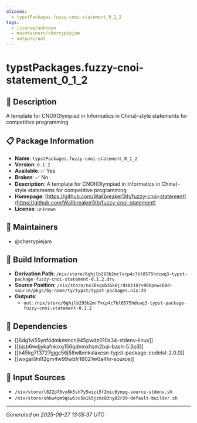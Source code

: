 ```yaml
---
aliases:
  - typstPackages.fuzzy-cnoi-statement_0_1_2
tags:
  - license/unknown
  - maintainers/cherrypiejam
  - outputs/out
---
```


# typstPackages.fuzzy-cnoi-statement_0_1_2

## 📝 Description

A template for CNOI(Olympiad in Informatics in China)-style statements for competitive programming

## 📋 Package Information

- **Name**: `typstPackages.fuzzy-cnoi-statement_0_1_2`
- **Version**: `0.1.2`
- **Available**: ✅ Yes
- **Broken**: ✅ No
- **Description**: A template for CNOI(Olympiad in Informatics in China)-style statements for competitive programming
- **Homepage**: [https://github.com/Wallbreaker5th/fuzzy-cnoi-statement](https://github.com/Wallbreaker5th/fuzzy-cnoi-statement)
- **License**: `unknown`
## 👥 Maintainers

- @cherrypiejam


## 🔧 Build Information

- **Derivation Path**: `/nix/store/6ghjlb293b2mr7vcp4c7bl0575hdcwq3-typst-package-fuzzy-cnoi-statement-0.1.2.drv`
- **Source Position**: `/nix/store/ns30sqxb36k8jrds8z18rv96bpnwc60d-source/pkgs/by-name/ty/typst/typst-packages.nix:39`
- **Outputs**:
  - `out`:  `/nix/store/6ghjlb293b2mr7vcp4c7bl0575hdcwq3-typst-package-fuzzy-cnoi-statement-0.1.2`

## 🔗 Dependencies

- [[6dg1vi55ynf4dmkmmcn945pwdz010s34-stdenv-linux]]
- [[bjsb6wdjykafnkixq156qdvmxhsm2bai-bash-5.3p3]]
- [[h45kg7f3727gjgc56j58wlbmkslaxcsn-typst-package-codelst-2.0.0]]
- [[wxgali9nlf2gm4w99wbfr16021w0a4hr-source]]

## 📁 Input Sources

- `/nix/store/l622p70vy8k5sh7y5wizi5f2mic6ynpg-source-stdenv.sh`
- `/nix/store/shkw4qm9qcw5sc5n1k5jznc83ny02r39-default-builder.sh`

---
*Generated on 2025-09-27 13:05:37 UTC*

